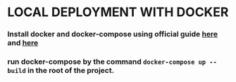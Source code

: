 # LOCAL DEPLOYMENT WITH DOCKER

### Install docker and docker-compose using official guide [here](https://docs.docker.com/install/linux/docker-ce/ubuntu/) and [here](https://docs.docker.com/compose/install/#prerequisites) 

### run docker-compose by the command `docker-compose up --build` in the root of the project. 
